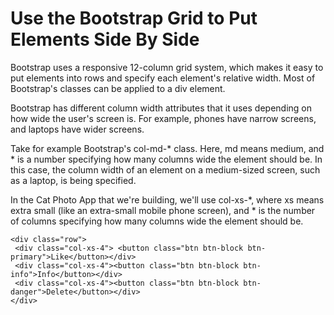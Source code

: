 # Use the Bootstrap Grid to Put Elements Side By Side

Bootstrap uses a responsive 12-column grid system, which makes it easy to put elements into rows and specify each element's relative width. Most of Bootstrap's classes can be applied to a div element.

Bootstrap has different column width attributes that it uses depending on how wide the user's screen is. For example, phones have narrow screens, and laptops have wider screens.

Take for example Bootstrap's col-md-* class. Here, md means medium, and * is a number specifying how many columns wide the element should be. In this case, the column width of an element on a medium-sized screen, such as a laptop, is being specified.

In the Cat Photo App that we're building, we'll use col-xs-*, where xs means extra small (like an extra-small mobile phone screen), and * is the number of columns specifying how many columns wide the element should be.

```
<div class="row">
 <div class="col-xs-4"> <button class="btn btn-block btn-primary">Like</button></div>
 <div class="col-xs-4"><button class="btn btn-block btn-info">Info</button></div>
 <div class="col-xs-4"><button class="btn btn-block btn-danger">Delete</button></div>
</div>
  ```
